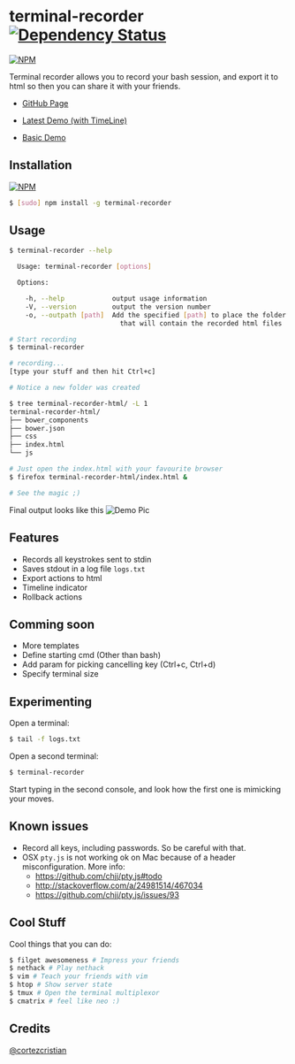 terminal-recorder [![Dependency Status](https://david-dm.org/cortezcristian/terminal-recorder.svg)](https://david-dm.org/cortezcristian/terminal-recorder)
============

[![NPM](https://nodei.co/npm-dl/terminal-recorder.png?months=6&height=3)](https://nodei.co/npm/terminal-recorder/)

Terminal recorder allows you to record your bash session, and export it to html so then you can share it with your friends.

- [GitHub Page](https://cortezcristian.github.io/terminal-recorder/)

- [Latest Demo (with TimeLine)](http://cortezcristian.github.io/terminal-recorder/terminal-recorder-html/)

- [Basic Demo](http://cortezcristian.com/terminal-recorder/)


## Installation

[![NPM](https://nodei.co/npm/terminal-recorder.png?compact=true)](https://nodei.co/npm/terminal-recorder/)

```bash
$ [sudo] npm install -g terminal-recorder 
```

## Usage

```bash
$ terminal-recorder --help

  Usage: terminal-recorder [options]

  Options:

    -h, --help            output usage information
    -V, --version         output the version number
    -o, --outpath [path]  Add the specified [path] to place the folder 
                            that will contain the recorded html files

# Start recording
$ terminal-recorder

# recording...
[type your stuff and then hit Ctrl+c]

# Notice a new folder was created

$ tree terminal-recorder-html/ -L 1
terminal-recorder-html/
├── bower_components
├── bower.json
├── css
├── index.html
└── js

# Just open the index.html with your favourite browser
$ firefox terminal-recorder-html/index.html &

# See the magic ;)
```

Final output looks like this
![Demo Pic](https://raw.githubusercontent.com/cortezcristian/terminal-recorder/master/pics/demo-htop.png)

## Features

* Records all keystrokes sent to stdin
* Saves stdout in a log file `logs.txt`
* Export actions to html
* Timeline indicator
* Rollback actions

## Comming soon
* More templates
* Define starting cmd (Other than bash)
* Add param for picking cancelling key (Ctrl+c, Ctrl+d)
* Specify terminal size

## Experimenting

Open a terminal:

```bash
$ tail -f logs.txt
```

Open a second terminal:
```bash
$ terminal-recorder
```

Start typing in the second console, and look how the first one is mimicking your moves.



## Known issues

* Record all keys, including passwords. So be careful with that.
* OSX `pty.js` is not working ok on Mac because of a header misconfiguration. More info:
  - https://github.com/chjj/pty.js#todo
  - http://stackoverflow.com/a/24981514/467034
  - https://github.com/chjj/pty.js/issues/93

## Cool Stuff
Cool things that you can do:

```bash
$ filget awesomeness # Impress your friends
$ nethack # Play nethack
$ vim # Teach your friends with vim
$ htop # Show server state
$ tmux # Open the terminal multiplexor
$ cmatrix # feel like neo :)
```
## Credits
[@cortezcristian](https://twitter.com/cortezcristian)
